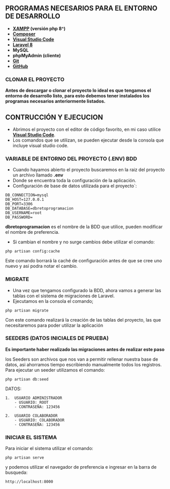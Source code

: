 ## PROGRAMAS NECESARIOS PARA EL ENTORNO DE DESARROLLO
- **[XAMPP](https://www.apachefriends.org/es/download.html) (versión php 8^)**
- **[Composer](https://getcomposer.org/Composer-Setup.exe)**
- **[Visual Studio Code](https://code.visualstudio.com/)**
- **[Laravel 8](https://laravel.com/docs/8.x)**
- **MySQL**
- **phpMyAdmin (cliente)**
- **[Git](https://git-scm.com/downloads)**
- **[GitHub](https://github.com/)**
<!-- - **[WinRAR](https://www.winrar.es/descargas)** -->

### CLONAR EL PROYECTO
**Antes de descargar o clonar el proyecto lo ideal es que tengamos el entorno de desarrollo listo, para esto debemos tener instalados los programas necesarios anteriormente listados.**

## CONTRUCCIÓN Y EJECUCION
- Abrimos el proyecto con el editor de código favorito, en mi caso utilice **[Visual Studio Code](https://code.visualstudio.com/)**.
- Los comandos que se utilizan, se pueden ejecutar desde la consola que incluye visual studio code.

### VARIABLE DE ENTORNO DEL PROYECTO (.ENV) BDD
- Cuando hayamos abierto el proyecto buscaremos en la raiz del proyecto un archivo llamado **.env**
- Donde se encuentra toda la configuración de la aplicación.
- Configuración de base de datos utilizada para el proyecto`:
```
DB_CONNECTION=mysql
DB_HOST=127.0.0.1
DB_PORT=3306
DB_DATABASE=dbretoprogramacion
DB_USERNAME=root
DB_PASSWORD=
```
**dbretoprogramacion** es el nombre de la BDD que utilice, pueden modificar el nombre de preferencia.
- Si cambian el nombre y no surge cambios debe utilizar el comando:
```
php artisan config:cache
```
Este comando borrará la caché de configuración antes de que se cree uno nuevo y asi podra notar el cambio.

### MIGRATE
- Una vez que tengamos configurado la BDD, ahora vamos a generar las tablas con el sistema de migraciones de Laravel.
- Ejecutamos en la consola el comando;
```
php artisan migrate
```
Con este comando realizará la creación de las tablas del proyecto, las que necesitaremos para poder utilizar la aplicación

### SEEDERS (DATOS INICIALES DE PRUEBA)

**Es importante haber realizado las migraciones antes de realizar este paso**

los Seeders son archivos que nos van a permitir rellenar nuestra base de datos, asi ahorramos tiempo escribiendo manualmente todos los registros.
Para ejecutar un seeder utilizamos el comando:
```
php artisan db:seed
```

DATOS:
```
1.  USUARIO ADMINISTRADOR
    - USUARIO: ROOT 
    - CONTRASEÑA: 123456

2.  USUARIO COLABORADOR
    - USUARIO: COLABORADOR
    - CONTRASEÑA: 123456
```

### INICIAR EL SISTEMA
Para iniciar el sistema utilizar el comando:
```
php artisan serve
```
y podemos utilizar el navegador de preferencia e ingresar en la barra de busqueda:
```
http://localhost:8000
```
